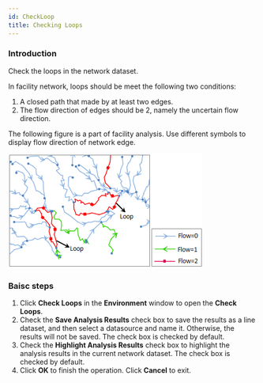 ```yaml
---
id: CheckLoop
title: Checking Loops
---
```

### Introduction

Check the loops in the network dataset.

In facility network, loops should be meet the following two conditions:

1. A closed path that made by at least two edges. 
2. The flow direction of edges should be 2, namely the uncertain flow direction.

The following figure is a part of facility analysis. Use different symbols to display flow direction of network edge.

![](img/CheckLoops.png)  
  
### Baisc steps

1. Click **Check Loops** in the **Environment** window to open the **Check Loops**.
2. Check the **Save Analysis Results** check box to save the results as a line dataset, and then select a datasource and name it. Otherwise, the results will not be saved. The check box is checked by default.
3. Check the **Highlight Analysis Results** check box to highlight the analysis results in the current network dataset. The check box is checked by default.
4. Click **OK** to finish the operation. Click **Cancel** to exit.
